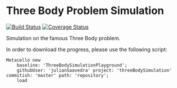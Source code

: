 # Three Body Problem Simulation

[![Build Status](https://travis-ci.org/julianSaavedra/threeBodySimulation.svg?branch=master)](https://travis-ci.org/julianSaavedra/threeBodySimulation)
[![Coverage Status](https://coveralls.io/repos/github/julianSaavedra/threeBodySimulation/badge.svg?branch=master)](https://coveralls.io/github/julianSaavedra/threeBodySimulation?branch=master)

Simulation on the famous Three Body problem.

In order to download the progress, please use the following script:

```
Metacello new
    baseline: 'ThreeBodySimulationPlayground';
    githubUser: 'julianSaavedra' project: 'threeBodySimulation' commitish: 'master' path: 'repository';
    load
```
